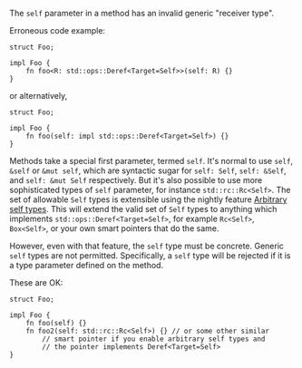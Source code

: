 The `self` parameter in a method has an invalid generic "receiver type".

Erroneous code example:

```compile_fail,E0801
struct Foo;

impl Foo {
    fn foo<R: std::ops::Deref<Target=Self>>(self: R) {}
}
```

or alternatively,

```compile_fail,E0801
struct Foo;

impl Foo {
    fn foo(self: impl std::ops::Deref<Target=Self>) {}
}
```

Methods take a special first parameter, termed `self`. It's normal to
use `self`, `&self` or `&mut self`, which are syntactic sugar for
`self: Self`, `self: &Self`, and `self: &mut Self` respectively.
But it's also possible to use more sophisticated types of `self`
parameter, for instance `std::rc::Rc<Self>`. The set of allowable
`Self` types is extensible using the nightly feature
[Arbitrary self types][AST].
This will extend the valid set of `Self` types to anything which implements
`std::ops::Deref<Target=Self>`, for example `Rc<Self>`, `Box<Self>`, or
your own smart pointers that do the same.

However, even with that feature, the `self` type must be concrete.
Generic `self` types are not permitted. Specifically, a `self` type will
be rejected if it is a type parameter defined on the method.

These are OK:

```
struct Foo;

impl Foo {
    fn foo(self) {}
    fn foo2(self: std::rc::Rc<Self>) {} // or some other similar
        // smart pointer if you enable arbitrary self types and
        // the pointer implements Deref<Target=Self>
}
```

[AST]: https://doc.rust-lang.org/unstable-book/language-features/arbitrary-self-types.html
